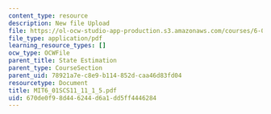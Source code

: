 ```yaml
---
content_type: resource
description: New file Upload
file: https://ol-ocw-studio-app-production.s3.amazonaws.com/courses/6-01sc-introduction-to-electrical-engineering-and-computer-science-i-spring-2011/670de0f98d446244d6a1dd5ff4446284_MIT6_01SCS11_11_1_5.pdf
file_type: application/pdf
learning_resource_types: []
ocw_type: OCWFile
parent_title: State Estimation
parent_type: CourseSection
parent_uid: 78921a7e-c8e9-b114-852d-caa46d83fd04
resourcetype: Document
title: MIT6_01SCS11_11_1_5.pdf
uid: 670de0f9-8d44-6244-d6a1-dd5ff4446284
---
```

